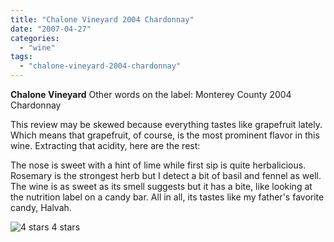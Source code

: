 ```yaml
---
title: "Chalone Vineyard 2004 Chardonnay"
date: "2007-04-27"
categories:
  - "wine"
tags:
  - "chalone-vineyard-2004-chardonnay"
---
```


**Chalone Vineyard** Other words on the label: Monterey County 2004 Chardonnay

This review may be skewed because everything tastes like grapefruit lately. Which means that grapefruit, of course, is the most prominent flavor in this wine. Extracting that acidity, here are the rest:

The nose is sweet with a hint of lime while first sip is quite herbalicious. Rosemary is the strongest herb but I detect a bit of basil and fennel as well. The wine is as sweet as its smell suggests but it has a bite, like looking at the nutrition label on a candy bar. All in all, its tastes like my father's favorite candy, Halvah.




<div class="caption">

![4 stars](http://www.rebeccagomezfarrell.com/wp-content/uploads/2009/02/rating_truffle1.gif "rating_truffle1") 4 stars</div>

